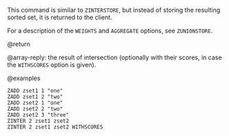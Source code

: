 This command is similar to `ZINTERSTORE`, but instead of storing the resulting
sorted set, it is returned to the client.

For a description of the `WEIGHTS` and `AGGREGATE` options, see `ZUNIONSTORE`.

@return

@array-reply: the result of intersection (optionally with their scores, in case
the `WITHSCORES` option is given).

@examples

```cli
ZADD zset1 1 "one"
ZADD zset1 2 "two"
ZADD zset2 1 "one"
ZADD zset2 2 "two"
ZADD zset2 3 "three"
ZINTER 2 zset1 zset2
ZINTER 2 zset1 zset2 WITHSCORES
```
